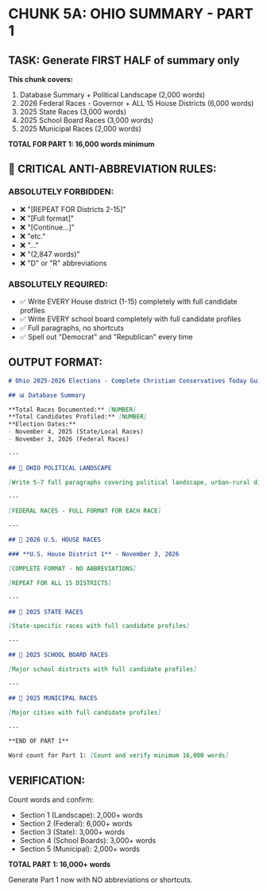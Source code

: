 # CHUNK 5A: OHIO SUMMARY - PART 1

## TASK: Generate FIRST HALF of summary only

**This chunk covers:**
1. Database Summary + Political Landscape (2,000 words)
2. 2026 Federal Races - Governor + ALL 15 House Districts (6,000 words)
3. 2025 State Races (3,000 words)
4. 2025 School Board Races (3,000 words)
5. 2025 Municipal Races (2,000 words)

**TOTAL FOR PART 1: 16,000 words minimum**

## 🚨 CRITICAL ANTI-ABBREVIATION RULES:

### ABSOLUTELY FORBIDDEN:
- ❌ "[REPEAT FOR Districts 2-15]"
- ❌ "[Full format]"
- ❌ "[Continue...]"
- ❌ "etc."
- ❌ "..."
- ❌ "(2,847 words)"
- ❌ "D" or "R" abbreviations

### ABSOLUTELY REQUIRED:
- ✅ Write EVERY House district (1-15) completely with full candidate profiles
- ✅ Write EVERY school board completely with full candidate profiles
- ✅ Full paragraphs, no shortcuts
- ✅ Spell out "Democrat" and "Republican" every time

## OUTPUT FORMAT:

```markdown
# Ohio 2025-2026 Elections - Complete Christian Conservatives Today Guide

## 📊 Database Summary

**Total Races Documented:** [NUMBER]
**Total Candidates Profiled:** [NUMBER]
**Election Dates:**
- November 4, 2025 (State/Local Races)
- November 3, 2026 (Federal Races)

---

## 🔴 OHIO POLITICAL LANDSCAPE

[Write 5-7 full paragraphs covering political landscape, urban-rural divide, why Ohio matters, conservative opportunities, etc. MINIMUM 2,000 words]

---

[FEDERAL RACES - FULL FORMAT FOR EACH RACE]

---

## 🔴 2026 U.S. HOUSE RACES

### **U.S. House District 1** - November 3, 2026

[COMPLETE FORMAT - NO ABBREVIATIONS]

[REPEAT FOR ALL 15 DISTRICTS]

---

## 🔴 2025 STATE RACES

[State-specific races with full candidate profiles]

---

## 🔴 2025 SCHOOL BOARD RACES

[Major school districts with full candidate profiles]

---

## 🔴 2025 MUNICIPAL RACES

[Major cities with full candidate profiles]

---

**END OF PART 1**

Word count for Part 1: [Count and verify minimum 16,000 words]
```

## VERIFICATION:
Count words and confirm:
- Section 1 (Landscape): 2,000+ words
- Section 2 (Federal): 6,000+ words
- Section 3 (State): 3,000+ words
- Section 4 (School Boards): 3,000+ words
- Section 5 (Municipal): 2,000+ words

**TOTAL PART 1: 16,000+ words**

Generate Part 1 now with NO abbreviations or shortcuts.
